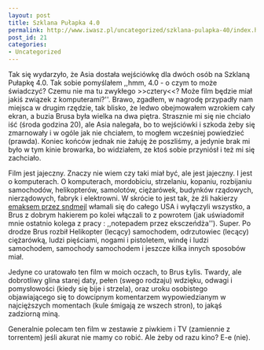 ```yaml
---
layout: post
title: Szklana Pułapka 4.0
permalink: http://www.iwasz.pl/uncategorized/szklana-pulapka-40/index.html
post_id: 21
categories: 
- Uncategorized
---
```


Tak się wydarzyło, że Asia dostała wejściówkę dla dwóch osób na Szklaną Pułapkę 4.0. Tak sobie pomyślałem ,,hmm, 4.0 - o czym to może świadczyć? Czemu nie ma tu zwykłego >>cztery<<? Może film będzie miał jakiś związek z komputerami?''. Brawo, zgadłem, w nagrodę przypadły nam miejsca w drugim rzędzie, tak blisko, że ledwo obejmowałem wzrokiem cały ekran, a buzia Brusa była wielka na dwa piętra. Strasznie mi się nie chciało iść (środa godzina 20), ale Asia nalegała, bo to wejściówki i szkoda żeby się zmarnowały i w ogóle jak nie chciałem, to mogłem wcześniej powiedzieć (prawda). Koniec końców jednak nie żałuję że poszliśmy, a jedynie brak mi było w tym kinie browarka, bo widziałem, ze ktoś sobie przyniósł i też mi się zachciało.

Film jest jajeczny. Znaczy nie wiem czy taki miał być, ale jest jajeczny. I jest o komputerach. O komputerach, mordobiciu, strzelaniu, kopaniu, rozbijaniu samochodów, helikopterów, samolotów, ciężarówek, budynków rządowych, nierządowych, fabryk i  elektrowni. W skrócie to jest tak, że źli hakierzy 
[emaksem przez sndmejl](http://www.youtube.com/watch?v=qL4kwZkOG_I) włamali się do całego USA i wyłączyli wszystko, a Brus z dobrym hakierem po kolei włączali to z powrotem (jak uświadomił mnie ostatnio kolega z pracy : ,,notepadem przez eksczeńdża''). Super. Po drodze Brus rozbił Helikopter (lecący) samochodem, odrzutowiec (lecący) ciężarówką, ludzi pięściami, nogami i pistoletem, windę i ludzi samochodem, samochody samochodem i jeszcze kilka innych sposobów miał.

Jedyne co uratowało ten film w moich oczach, to Brus Łylis. Twardy, ale dobrotliwy glina starej daty, pełen (swego rodzaju) wdzięku, odwagi i pomysłowości (kiedy się bije i strzela), oraz uroku osobistego objawiającego się to dowcipnym komentarzem wypowiedzianym w najcięższych momentach (kule śmigają ze wszech stron), to jakąś zadziorną miną.

Generalnie polecam ten film w zestawie z piwkiem i TV (zamiennie z torrentem) jeśli akurat nie mamy co robić. Ale żeby od razu kino? E-e (nie).